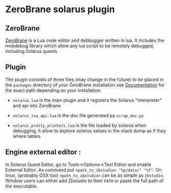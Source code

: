 # ZeroBrane solarus plugin

## ZeroBrane

[ZeroBrane](https://studio.zerobrane.com/) is a Lua code editor and debbugger
written in lua. It includes the mobdebug library which allow any lua script to
be remotely debugged, including Solarus quests.

## Plugin

The plugin consists of three files (may change in the future) to be placed in
the `packages` directory of your ZeroBrane installation see [Documentation](https://github.com/pkulchenko/ZeroBranePackage#installation)
for the exact path depending on your installation.

* `solarus.lua` is the main plugin and it registers the Solarus "interpreter" and
api into ZeroBrane

* `solarus_lua_api.lua` is the doc file generated py `scrap_doc.py`

* `solarus_pretty_printers.lua` is the file loaded by solarus when debugging, it
allow to explore solarus values in the stack dump as if they where tables.

## Engine external editor :

In Solarus Quest Editor, go to Tools->Options->Text Editor and enable External
Editor. As command put `<path_to_zbstudio> "%p/data/" "%f"`. On linux, (probably OSX too)
`<path_to_zbstudio>` can be as simple as `zbstudio`. Window users can either add
Zbstudio to their `PATH` or paste the full path of the executable.
